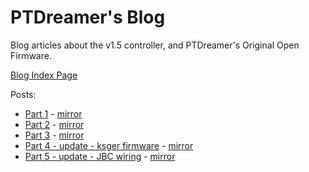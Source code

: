 
# PTDreamer's Blog

Blog articles about the v1.5 controller, and PTDreamer's Original Open Firmware.

[Blog Index Page](https://www.ptdreamer.com/category/projects/soldering-station/)

Posts:

* [Part 1](https://www.ptdreamer.com/chinese-stm32-oled-soldering-controller-reverse-engineer-custom-firmware/) - [mirror](https://htmlpreview.github.io/?https://media.githubusercontent.com/media/dreamcat4/t12-t245-controllers-docs/master/research/ptdreamer/Chinese%20STM32%20Oled%20soldering%20controller%20reverse%20engineer%20and%20custom%20firmware%20-%20The%20PT%20Dreamer's%20Blog%20(2020-07-05%2022_16_46).html)
* [Part 2](https://www.ptdreamer.com/chinese-stm32-oled-soldering-controller-part2/) - [mirror](https://htmlpreview.github.io/?https://media.githubusercontent.com/media/dreamcat4/t12-t245-controllers-docs/master/research/ptdreamer/Chinese%20STM32%20Oled%20soldering%20controller%20-%20part2%20-%20The%20PT%20Dreamer's%20Blog%20(2020-07-05%2022_16_39).html)
* [Part 3](https://www.ptdreamer.com/chinese-stm32-oled-soldering-controller-part3/) - [mirror](https://htmlpreview.github.io/?https://media.githubusercontent.com/media/dreamcat4/t12-t245-controllers-docs/master/research/ptdreamer/Chinese%20STM32%20Oled%20soldering%20controller%20-%20part3%20-%20The%20PT%20Dreamer's%20Blog%20(2020-07-05%2022_16_32).html)
* [Part 4 - update - ksger firmware](https://www.ptdreamer.com/kseger-firmware-update/) - [mirror](https://htmlpreview.github.io/?https://media.githubusercontent.com/media/dreamcat4/t12-t245-controllers-docs/master/research/ptdreamer/ksger%20firmware%20update%20-%20The%20PT%20Dreamer's%20Blog%20(2020-07-05%2022_16_25).html)
* [Part 5 - update - JBC wiring](https://www.ptdreamer.com/chinese-stm32-oled-soldering-controller-important-update/) - [mirror](https://htmlpreview.github.io/?https://media.githubusercontent.com/media/dreamcat4/t12-t245-controllers-docs/master/research/ptdreamer/Chinese%20STM32%20Oled%20soldering%20controller%20-%20Important%20Update%20-%20The%20PT%20Dreamer's%20Blog%20(2020-07-05%2022_16_18).html)


